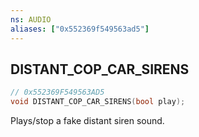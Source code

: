 ```yaml
---
ns: AUDIO
aliases: ["0x552369f549563ad5"]
---
```

## DISTANT_COP_CAR_SIRENS

```c
// 0x552369F549563AD5
void DISTANT_COP_CAR_SIRENS(bool play);
```

Plays/stop a fake distant siren sound.

